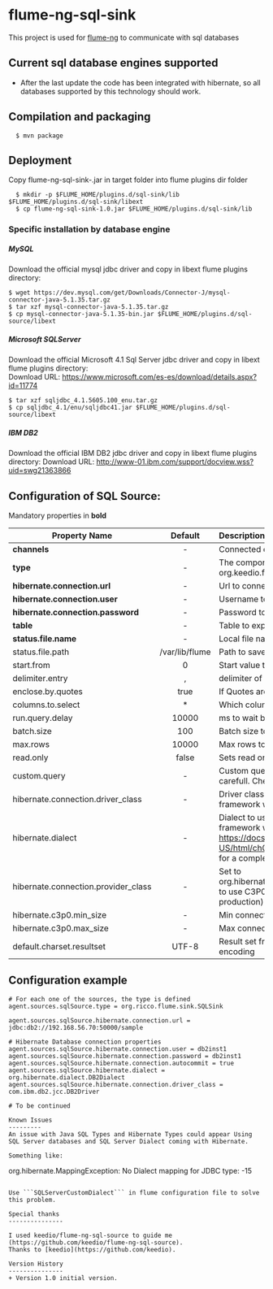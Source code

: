 flume-ng-sql-sink
================

This project is used for [flume-ng](https://github.com/apache/flume) to communicate with sql databases

Current sql database engines supported
-------------------------------
- After the last update the code has been integrated with hibernate, so all databases supported by this technology should work.

Compilation and packaging
----------
```
  $ mvn package
```

Deployment
----------

Copy flume-ng-sql-sink-<version>.jar in target folder into flume plugins dir folder
```
  $ mkdir -p $FLUME_HOME/plugins.d/sql-sink/lib $FLUME_HOME/plugins.d/sql-sink/libext
  $ cp flume-ng-sql-sink-1.0.jar $FLUME_HOME/plugins.d/sql-sink/lib
```

### Specific installation by database engine

##### MySQL
Download the official mysql jdbc driver and copy in libext flume plugins directory:
```
$ wget https://dev.mysql.com/get/Downloads/Connector-J/mysql-connector-java-5.1.35.tar.gz
$ tar xzf mysql-connector-java-5.1.35.tar.gz
$ cp mysql-connector-java-5.1.35-bin.jar $FLUME_HOME/plugins.d/sql-source/libext
```

##### Microsoft SQLServer
Download the official Microsoft 4.1 Sql Server jdbc driver and copy in libext flume plugins directory:  
Download URL: https://www.microsoft.com/es-es/download/details.aspx?id=11774  
```
$ tar xzf sqljdbc_4.1.5605.100_enu.tar.gz
$ cp sqljdbc_4.1/enu/sqljdbc41.jar $FLUME_HOME/plugins.d/sql-source/libext
```

##### IBM DB2
Download the official IBM DB2 jdbc driver and copy in libext flume plugins directory:
Download URL: http://www-01.ibm.com/support/docview.wss?uid=swg21363866

Configuration of SQL Source:
----------
Mandatory properties in <b>bold</b>

| Property Name | Default | Description |
| ----------------------- | :-----: | :---------- |
| <b>channels</b> | - | Connected channel names |
| <b>type</b> | - | The component type name, needs to be org.keedio.flume.source.SQLSink  |
| <b>hibernate.connection.url</b> | - | Url to connect with the remote Database |
| <b>hibernate.connection.user</b> | - | Username to connect with the database |
| <b>hibernate.connection.password</b> | - | Password to connect with the database |
| <b>table</b> | - | Table to export data |
| <b>status.file.name</b> | - | Local file name to save last row number read |
| status.file.path | /var/lib/flume | Path to save the status file |
| start.from | 0 | Start value to import data |
| delimiter.entry | , | delimiter of incoming entry | 
| enclose.by.quotes | true | If Quotes are applied to all values in the output. |
| columns.to.select | * | Which colums of the table will be selected |
| run.query.delay | 10000 | ms to wait between run queries |
| batch.size| 100 | Batch size to send events to flume channel |
| max.rows | 10000| Max rows to import per query |
| read.only | false| Sets read only session with DDBB |
| custom.query | - | Custom query to force a special request to the DB, be carefull. Check below explanation of this property. |
| hibernate.connection.driver_class | -| Driver class to use by hibernate, if not specified the framework will auto asign one |
| hibernate.dialect | - | Dialect to use by hibernate, if not specified the framework will auto asign one. Check https://docs.jboss.org/hibernate/orm/4.3/manual/en-US/html/ch03.html#configuration-optional-dialects for a complete list of available dialects |
| hibernate.connection.provider_class | - | Set to org.hibernate.connection.C3P0ConnectionProvider to use C3P0 connection pool (recommended for production) |
| hibernate.c3p0.min_size | - | Min connection pool size |
| hibernate.c3p0.max_size | - | Max connection pool size |
| default.charset.resultset | UTF-8 | Result set from DB converted to charset character encoding |

Configuration example
--------------------

```properties
# For each one of the sources, the type is defined
agent.sources.sqlSource.type = org.ricco.flume.sink.SQLSink

agent.sources.sqlSource.hibernate.connection.url = jdbc:db2://192.168.56.70:50000/sample

# Hibernate Database connection properties
agent.sources.sqlSource.hibernate.connection.user = db2inst1
agent.sources.sqlSource.hibernate.connection.password = db2inst1
agent.sources.sqlSource.hibernate.connection.autocommit = true
agent.sources.sqlSource.hibernate.dialect = org.hibernate.dialect.DB2Dialect
agent.sources.sqlSource.hibernate.connection.driver_class = com.ibm.db2.jcc.DB2Driver

# To be continued

Known Issues
---------
An issue with Java SQL Types and Hibernate Types could appear Using SQL Server databases and SQL Server Dialect coming with Hibernate.  
  
Something like:
```
org.hibernate.MappingException: No Dialect mapping for JDBC type: -15
```

Use ```SQLServerCustomDialect``` in flume configuration file to solve this problem.

Special thanks
---------------

I used keedio/flume-ng-sql-source to guide me (https://github.com/keedio/flume-ng-sql-source).
Thanks to [keedio](https://github.com/keedio).

Version History
---------------
+ Version 1.0 initial version.
